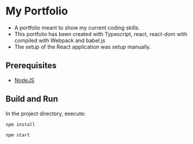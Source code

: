 # My Portfolio

- A portfolio meant to show my current coding skills.
- This portfolio has been created with Typescript, react, react-dom with compiled with Webpack and babel.js 
- The setup of the React application was setup manually.

## Prerequisites
-  [NodeJS](https://nodejs.org/en/)

## Build and Run

In the project directory, execute:

`npm install`

`npm start`